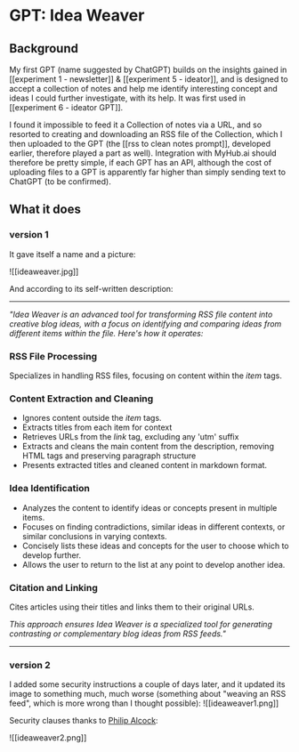 # GPT: Idea Weaver

## Background

My first GPT (name suggested by ChatGPT) builds on the insights gained in [[experiment 1 - newsletter]] & [[experiment 5 - ideator]], and is designed to accept a collection of notes and help me identify interesting concept and ideas I could further investigate, with its help. It was first used in [[experiment 6 - ideator GPT]].

I found it impossible to feed it a Collection of notes via a URL, and so resorted to creating and downloading an RSS file of the Collection, which I then uploaded to the GPT (the [[rss to clean notes prompt]], developed earlier, therefore played a part as well). Integration with MyHub.ai should therefore be pretty simple, if each GPT has an API, although the cost of uploading files to a GPT is apparently far higher than simply sending text to ChatGPT (to be confirmed).

## What it does

### version 1

It gave itself a name and a picture:

![[ideaweaver.jpg]]

And according to its self-written description: 

---
*"Idea Weaver is an advanced tool for transforming RSS file content into creative blog ideas, with a focus on identifying and comparing ideas from different items within the file. Here's how it operates:*

### RSS File Processing
Specializes in handling RSS files, focusing on content within the *item* tags.

### Content Extraction and Cleaning
* Ignores content outside the *item* tags.
* Extracts titles from each item for context
* Retrieves URLs from the *link* tag, excluding any 'utm' suffix
* Extracts and cleans the main content from the description, removing HTML tags and preserving paragraph structure
* Presents extracted titles and cleaned content in markdown format.

### Idea Identification
- Analyzes the content to identify ideas or concepts present in multiple items.
- Focuses on finding contradictions, similar ideas in different contexts, or similar conclusions in varying contexts.
- Concisely lists these ideas and concepts for the user to choose which to develop further.
- Allows the user to return to the list at any point to develop another idea.

### Citation and Linking
Cites articles using their titles and links them to their original URLs.

*This approach ensures Idea Weaver is a specialized tool for generating contrasting or complementary blog ideas from RSS feeds."*

---

### version 2

I added some security instructions a couple of days later, and it updated its image to something much, much worse (something about "weaving an RSS feed", which is more wrong than I thought possible):
![[ideaweaver1.png]]

Security clauses thanks to [Philip Alcock](https://www.linkedin.com/posts/phillipalcock_chatbot-security-v1-ugcPost-7129482576133513216-evpt?utm_source=share&utm_medium=member_desktop):

![[ideaweaver2.png]]

